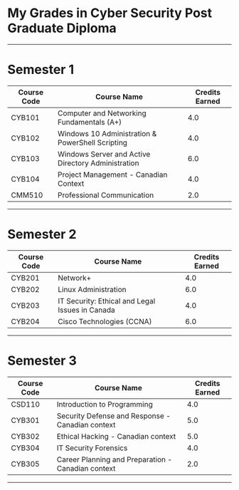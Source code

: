# My Grades in Cyber Security Post Graduate Diploma

***

# Semester 1

| Course Code | Course Name                                        | Credits Earned| 
|-------------|----------------------------------------------------|-----------------|
| CYB101      | Computer and Networking Fundamentals (A+)          | 4.0               |
| CYB102      | Windows 10 Administration & PowerShell Scripting   | 4.0               |
|CYB103      | Windows Server and Active Directory Administration  | 6.0               |
| CYB104      | Project Management - Canadian Context              | 4.0               |
| CMM510      | Professional Communication                         | 2.0               |

***

# Semester 2

| Course Code | Course Name                                     | Credits Earned|
|-------------|-------------------------------------------------|------------------|
| CYB201      | Network+                                        | 4.0                |
| CYB202      | Linux Administration                            | 6.0                |
| CYB203      | IT Security: Ethical and Legal Issues in Canada | 4.0                |
| CYB204      | Cisco Technologies (CCNA)                       | 6.0                | 

***

# Semester 3

| Course Code | Course Name                                        | Credits Earned|
|-------------|----------------------------------------------------|------------------|
| CSD110      | Introduction to Programming                        | 4.0              |
| CYB301      | Security Defense and Response - Canadian context   | 5.0              | 
| CYB302      | Ethical Hacking - Canadian context                 | 5.0              |
| CYB304      | IT Security Forensics                              | 4.0              |
| CYB305      | Career Planning and Preparation - Canadian context | 2.0              |

***
